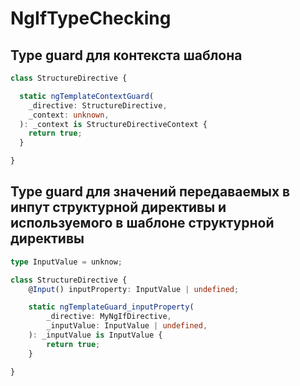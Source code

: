 # NgIfTypeChecking

## Type guard для контекста шаблона

```ts
class StructureDirective {

  static ngTemplateContextGuard(
    _directive: StructureDirective,
    _context: unknown,
  ): _context is StructureDirectiveContext {
    return true;
  }

}
```

## Type guard для значений передаваемых в инпут структурной директивы и используемого в шаблоне структурной директивы

```ts
type InputValue = unknow;

class StructureDirective {
    @Input() inputProperty: InputValue | undefined;

    static ngTemplateGuard_inputProperty(
        _directive: MyNgIfDirective,
        _inputValue: InputValue | undefined,
    ): _inputValue is InputValue {
        return true;
    }

}
```
